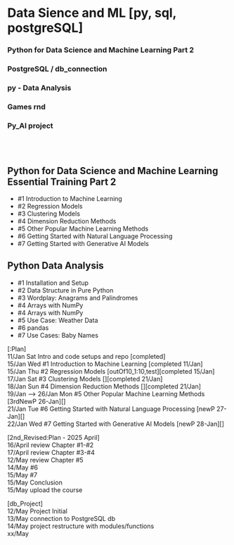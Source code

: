 # Data Sience and ML [py, sql, postgreSQL]
### Python for Data Science and Machine Learning Part 2
### PostgreSQL / db_connection
### py - Data Analysis
### Games rnd
### Py_AI project

<br /> 
<br /> 

## Python for Data Science and Machine Learning Essential Training Part 2
* #1 Introduction to Machine Learning
* #2 Regression Models
* #3 Clustering Models
* #4 Dimension Reduction Methods
* #5 Other Popular Machine Learning Methods
* #6 Getting Started with Natural Language Processing
* #7 Getting Started with Generative AI Models


## Python Data Analysis
* #1 Installation and Setup 
* #2 Data Structure in Pure Python
* #3 Wordplay: Anagrams and Palindromes 
* #4 Arrays with NumPy
* #4 Arrays with NumPy
* #5 Use Case: Weather Data
* #6 pandas 
* #7 Use Cases: Baby Names




[:Plan]
<br /> 11/Jan Sat Intro and code setups and repo [completed]
<br /> 15/Jan Wed #1 Introduction to Machine Learning [completed 11/Jan]
<br /> 15/Jan Thu #2 Regression Models [outOf10_1:10,test][completed 15/Jan]
<br /> 17/Jan Sat #3 Clustering Models [][completed 21/Jan]
<br /> 18/Jan Sun #4 Dimension Reduction Methods [][completed 21/Jan]
<br /> 19/Jan --> 26/Jan Mon #5 Other Popular Machine Learning Methods [3rdNewP 26-Jan][]
<br /> 21/Jan Tue #6 Getting Started with Natural Language Processing [newP 27-Jan][]
<br /> 22/Jan Wed #7 Getting Started with Generative  AI Models [newP 28-Jan][]

[2nd_Revised:Plan - 2025 April] 
<br /> 16/April review Chapter #1-#2
<br /> 17/April review Chapter #3-#4
<br /> 12/May review Chapter #5
<br /> 14/May #6
<br /> 15/May #7
<br /> 15/May Conclusion 
<br /> 15/May upload the course

[db_Project]
<br /> 12/May Project Initial
<br /> 13/May connection to PostgreSQL db
<br /> 14/May project restructure with modules/functions 
<br /> xx/May




